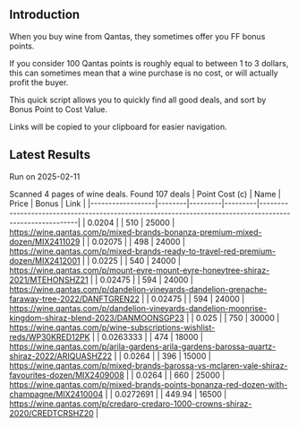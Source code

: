 ## Introduction

When you buy wine from Qantas, they sometimes offer you FF bonus points. 

If you consider 100 Qantas points is roughly equal to between 1 to 3 dollars, this can sometimes mean that a wine purchase is no cost, or will actually profit the buyer.

This quick script allows you to quickly find all good deals, and sort by Bonus Point to Cost Value.

Links will be copied to your clipboard for easier navigation.

## Latest Results

Run on 2025-02-11

Scanned 4 pages of wine deals.
Found 107 deals
|   Point Cost (c) | Name   |   Price |   Bonus | Link                                                                                                    |
|------------------|--------|---------|---------|---------------------------------------------------------------------------------------------------------|
|        0.0204    |        |  510    |   25000 | https://wine.qantas.com/p/mixed-brands-bonanza-premium-mixed-dozen/MIX2411029                           |
|        0.02075   |        |  498    |   24000 | https://wine.qantas.com/p/mixed-brands-ready-to-travel-red-premium-dozen/MIX2412001                     |
|        0.0225    |        |  540    |   24000 | https://wine.qantas.com/p/mount-eyre-mount-eyre-honeytree-shiraz-2021/MTEHONSHZ21                       |
|        0.02475   |        |  594    |   24000 | https://wine.qantas.com/p/dandelion-vineyards-dandelion-grenache-faraway-tree-2022/DANFTGREN22          |
|        0.02475   |        |  594    |   24000 | https://wine.qantas.com/p/dandelion-vineyards-dandelion-moonrise-kingdom-shiraz-blend-2023/DANMOONSGP23 |
|        0.025     |        |  750    |   30000 | https://wine.qantas.com/p/wine-subscriptions-wishlist-reds/WP30KRED12PK                                 |
|        0.0263333 |        |  474    |   18000 | https://wine.qantas.com/p/arila-gardens-arila-gardens-barossa-quartz-shiraz-2022/ARIQUASHZ22            |
|        0.0264    |        |  396    |   15000 | https://wine.qantas.com/p/mixed-brands-barossa-vs-mclaren-vale-shiraz-favourites-dozen/MIX2409008       |
|        0.0264    |        |  660    |   25000 | https://wine.qantas.com/p/mixed-brands-points-bonanza-red-dozen-with-champagne/MIX2410004               |
|        0.0272691 |        |  449.94 |   16500 | https://wine.qantas.com/p/credaro-credaro-1000-crowns-shiraz-2020/CREDTCRSHZ20                          |

